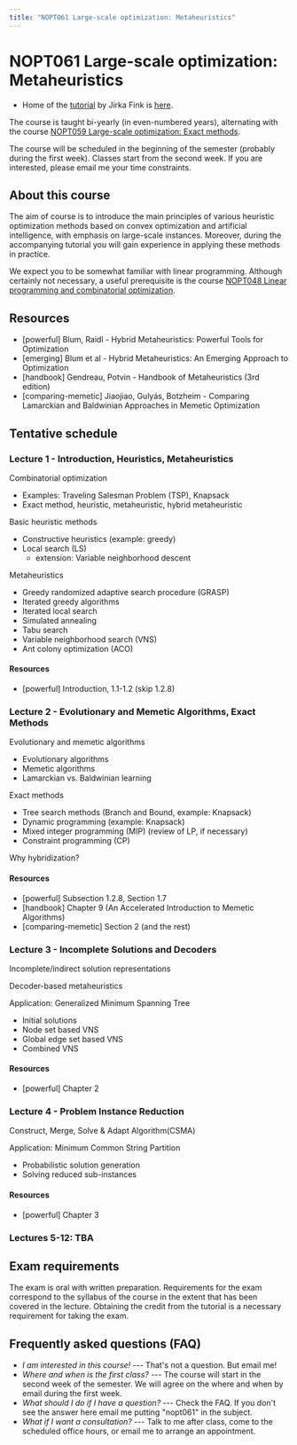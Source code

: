 ```yaml
---
title: "NOPT061 Large-scale optimization: Metaheuristics"
---
```


# NOPT061 Large-scale optimization: Metaheuristics

* Home of the [tutorial](https://ktiml.mff.cuni.cz/~fink/teaching/large_scale_optimization/) by Jirka Fink is [here](https://ktiml.mff.cuni.cz/~fink/teaching/large_scale_optimization/).


The course is taught bi-yearly (in even-numbered years), alternating with the course [NOPT059 Large-scale optimization: Exact methods](https://www.is.cuni.cz/studium/eng/predmety/index.php?do=predmet&kod=NOPT059).

The course will be scheduled in the beginning of the semester (probably during the first week). Classes start from the second week. If you are interested, please email me your time constraints.

## About this course

The aim of course is to introduce the main principles of various heuristic optimization methods based on convex optimization and artificial intelligence, with emphasis on large-scale instances. Moreover, during the accompanying tutorial you will gain experience in applying these methods in practice.

We expect you to be somewhat familiar with linear programming. Although certainly not necessary, a useful prerequisite is the course [NOPT048 Linear programming and combinatorial optimization](https://is.cuni.cz/studium/eng/predmety/index.php?do=predmet&kod=NOPT048).

## Resources

* [powerful] Blum, Raidl - Hybrid Metaheuristics: Powerful Tools for Optimization
* [emerging] Blum et al - Hybrid Metaheuristics: An Emerging Approach to Optimization
* [handbook] Gendreau, Potvin - Handbook of Metaheuristics (3rd edition)
* [comparing-memetic] Jiaojiao, Gulyás, Botzheim - Comparing Lamarckian and Baldwinian Approaches in Memetic Optimization

## Tentative schedule

### Lecture 1 - Introduction, Heuristics, Metaheuristics

Combinatorial optimization 
- Examples: Traveling Salesman Problem (TSP), Knapsack
- Exact method, heuristic, metaheuristic, hybrid metaheuristic

Basic heuristic methods
- Constructive heuristics (example: greedy)
- Local search (LS)
    * extension: Variable neighborhood descent

Metaheuristics
- Greedy randomized adaptive search procedure (GRASP)
- Iterated greedy algorithms
- Iterated local search <!-- plus perturbation to escape local minima -->
- Simulated annealing
- Tabu search
- Variable neighborhood search (VNS)
- Ant colony optimization (ACO)

#### Resources
* [powerful] Introduction, 1.1-1.2 (skip 1.2.8)


### Lecture 2 - Evolutionary and Memetic Algorithms, Exact Methods

Evolutionary and memetic algorithms
- Evolutionary algorithms
- Memetic algorithms
- Lamarckian vs. Baldwinian learning

Exact methods
- Tree search methods (Branch and Bound, example: Knapsack)
- Dynamic programming (example: Knapsack)
- Mixed integer programming (MIP) (review of LP, if necessary)
- Constraint programming (CP)

Why hybridization?

#### Resources
* [powerful] Subsection 1.2.8, Section 1.7
* [handbook] Chapter 9 (An Accelerated Introduction to Memetic Algorithms)
* [comparing-memetic] Section 2 (and the rest)


### Lecture 3 - Incomplete Solutions and Decoders

Incomplete/indirect solution representations

Decoder-based metaheuristics

Application: Generalized Minimum Spanning Tree
- Initial solutions
- Node set based VNS
- Global edge set based VNS
- Combined VNS 

#### Resources
* [powerful] Chapter 2


### Lecture 4 - Problem Instance Reduction

Construct, Merge, Solve & Adapt Algorithm(CSMA)

Application: Minimum Common String Partition
- Probabilistic solution generation
- Solving reduced sub-instances

#### Resources
* [powerful] Chapter 3


### Lectures 5-12: TBA


## Exam requirements

The exam is oral with written preparation. Requirements for the exam correspond to the syllabus of the course in the extent that has been covered in the lecture. Obtaining the credit from the tutorial is a necessary requirement for taking the exam.

## Frequently asked questions (FAQ)

* _I am interested in this course!_ --- That's not a question. But email me!
* _Where and when is the first class?_ --- The course will start in the second week of the semester. We will agree on the where and when by email during the first week.
* _What should I do if I have a question?_ --- Check the FAQ. If you don't see the answer here email me putting "nopt061" in the subject.
* _What if I want a consultation?_ --- Talk to me after class, come to the scheduled office hours, or email me to arrange an appointment.
